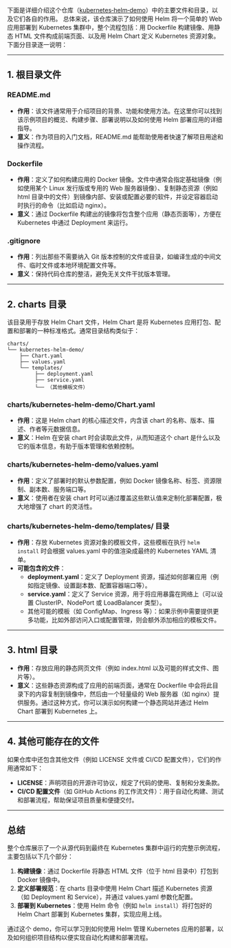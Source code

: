下面是详细介绍这个仓库（[kubernetes‑helm‑demo](https://github.com/seki999/kubernetes-helm-demo/tree/main)）中的主要文件和目录，以及它们各自的作用。
总体来说，该仓库演示了如何使用 Helm 将一个简单的 Web 应用部署到 Kubernetes 集群中，整个流程包括：用 Dockerfile 构建镜像、用静态 HTML 文件构成前端页面、以及用 Helm Chart 定义 Kubernetes 资源对象。下面分目录逐一说明：

---

## 1. 根目录文件

### README.md
- **作用**：该文件通常用于介绍项目的背景、功能和使用方法。在这里你可以找到该示例项目的概览、构建步骤、部署说明以及如何使用 Helm 部署应用的详细指导。
- **意义**：作为项目的入门文档，README.md 能帮助使用者快速了解项目用途和操作流程。

### Dockerfile
- **作用**：定义了如何构建应用的 Docker 镜像。文件中通常会指定基础镜像（例如使用某个 Linux 发行版或专用的 Web 服务器镜像）、复制静态资源（例如 html 目录中的文件）到镜像内部、安装或配置必要的软件，并设定容器启动时执行的命令（比如启动 nginx）。
- **意义**：通过 Dockerfile 构建出的镜像将包含整个应用（静态页面等），方便在 Kubernetes 中通过 Deployment 来运行。

### .gitignore
- **作用**：列出那些不需要纳入 Git 版本控制的文件或目录，如编译生成的中间文件、临时文件或本地环境配置文件等。
- **意义**：保持代码仓库的整洁，避免无关文件干扰版本管理。

---

## 2. charts 目录

该目录用于存放 Helm Chart 文件，Helm Chart 是将 Kubernetes 应用打包、配置和部署的一种标准格式。通常目录结构类似于：

```
charts/
└── kubernetes-helm-demo/
    ├── Chart.yaml
    ├── values.yaml
    └── templates/
         ├── deployment.yaml
         ├── service.yaml
         └── （其他模板文件）
```

### charts/kubernetes-helm-demo/Chart.yaml
- **作用**：这是 Helm chart 的核心描述文件，内含该 chart 的名称、版本、描述、作者等元数据信息。
- **意义**：Helm 在安装 chart 时会读取此文件，从而知道这个 chart 是什么以及它的版本信息，有助于版本管理和依赖控制。

### charts/kubernetes-helm-demo/values.yaml
- **作用**：定义了部署时的默认参数配置，例如 Docker 镜像名称、标签、资源限制、副本数、服务端口等。
- **意义**：使用者在安装 chart 时可以通过覆盖这些默认值来定制化部署配置，极大地增强了 chart 的灵活性。

### charts/kubernetes-helm-demo/templates/ 目录
- **作用**：存放 Kubernetes 资源对象的模板文件，这些模板在执行 `helm install` 时会根据 values.yaml 中的值渲染成最终的 Kubernetes YAML 清单。
- **可能包含的文件**：
  - **deployment.yaml**：定义了 Deployment 资源，描述如何部署应用（例如指定镜像、设置副本数、配置容器端口等）。
  - **service.yaml**：定义了 Service 资源，用于将应用暴露在网络上（可以设置 ClusterIP、NodePort 或 LoadBalancer 类型）。
  - 其他可能的模板（如 ConfigMap、Ingress 等）：如果示例中需要提供更多功能，比如外部访问入口或配置管理，则会额外添加相应的模板文件。

---

## 3. html 目录

- **作用**：存放应用的静态网页文件（例如 index.html 以及可能的样式文件、图片等）。
- **意义**：这些静态资源构成了应用的前端页面，通常在 Dockerfile 中会将此目录下的内容复制到镜像中，然后由一个轻量级的 Web 服务器（如 nginx）提供服务。通过这种方式，你可以演示如何构建一个静态网站并通过 Helm Chart 部署到 Kubernetes 上。

---

## 4. 其他可能存在的文件

如果仓库中还包含其他文件（例如 LICENSE 文件或 CI/CD 配置文件），它们的作用通常如下：

- **LICENSE**：声明项目的开源许可协议，规定了代码的使用、复制和分发条款。
- **CI/CD 配置文件**（如 GitHub Actions 的工作流文件）：用于自动化构建、测试和部署流程，帮助保证项目质量和便捷交付。

---

## 总结

整个仓库展示了一个从源代码到最终在 Kubernetes 集群中运行的完整示例流程，主要包括以下几个部分：

1. **构建镜像**：通过 Dockerfile 将静态 HTML 文件（位于 html 目录中）打包到 Docker 镜像中。
2. **定义部署规范**：在 charts 目录中使用 Helm Chart 描述 Kubernetes 资源（如 Deployment 和 Service），并通过 values.yaml 参数化配置。
3. **部署到 Kubernetes**：使用 Helm 命令（例如 `helm install`）将打包好的 Helm Chart 部署到 Kubernetes 集群，实现应用上线。

通过这个 demo，你可以学习到如何使用 Helm 管理 Kubernetes 应用的部署，以及如何组织项目结构以便实现自动化构建和部署流程。
